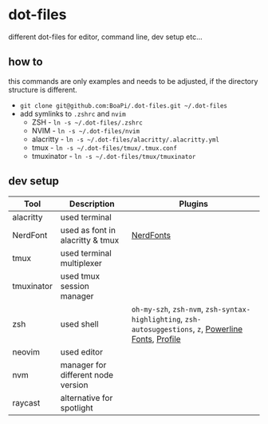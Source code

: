 # dot-files

different dot-files for editor, command line, dev setup etc...

## how to

this commands are only examples and needs to be adjusted, if the directory structure is different.

- `git clone git@github.com:BoaPi/.dot-files.git ~/.dot-files`
- add symlinks to `.zshrc` and `nvim`
  - ZSH - `ln -s ~/.dot-files/.zshrc`
  - NVIM - `ln -s ~/.dot-files/nvim`
  - alacritty - `ln -s ~/.dot-files/alacritty/.alacritty.yml`
  - tmux - `ln -s ~/.dot-files/tmux/.tmux.conf`
  - tmuxinator - `ln -s ~/.dot-files/tmux/tmuxinator`

## dev setup

| Tool       | Description                        | Plugins                                                                                                                                                     |
| ---------- | ---------------------------------- | ----------------------------------------------------------------------------------------------------------------------------------------------------------- |
| alacritty  | used terminal                      |                                                                                                                                                             |
| NerdFont   | used as font in alacritty & tmux   | [NerdFonts](https://www.nerdfonts.com/cheat-sheet)                                                                                                          |
| tmux       | used terminal multiplexer          |                                                                                                                                                             |
| tmuxinator | used tmux session manager          |                                                                                                                                                             |
| zsh        | used shell                         | `oh-my-szh`, `zsh-nvm`, `zsh-syntax-highlighting`, `zsh-autosuggestions`, `z`, [Powerline Fonts](https://github.com/powerline/fonts), [Profile](boapi.json) |
| neovim     | used editor                        |                                                                                                                                                             |
| nvm        | manager for different node version |                                                                                                                                                             |
| raycast    | alternative for spotlight          |                                                                                                                                                             |
